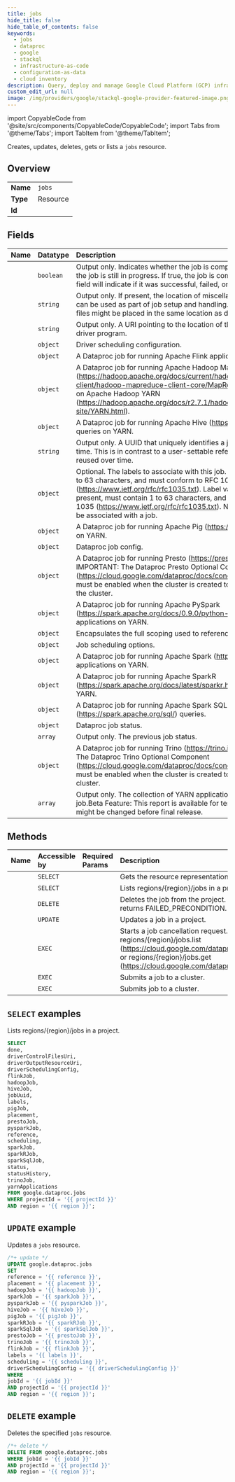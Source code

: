 ```yaml
---
title: jobs
hide_title: false
hide_table_of_contents: false
keywords:
  - jobs
  - dataproc
  - google
  - stackql
  - infrastructure-as-code
  - configuration-as-data
  - cloud inventory
description: Query, deploy and manage Google Cloud Platform (GCP) infrastructure and resources using SQL
custom_edit_url: null
image: /img/providers/google/stackql-google-provider-featured-image.png
---
```


import CopyableCode from '@site/src/components/CopyableCode/CopyableCode';
import Tabs from '@theme/Tabs';
import TabItem from '@theme/TabItem';

Creates, updates, deletes, gets or lists a <code>jobs</code> resource.

## Overview
<table><tbody>
<tr><td><b>Name</b></td><td><code>jobs</code></td></tr>
<tr><td><b>Type</b></td><td>Resource</td></tr>
<tr><td><b>Id</b></td><td><CopyableCode code="google.dataproc.jobs" /></td></tr>
</tbody></table>

## Fields
| Name | Datatype | Description |
|:-----|:---------|:------------|
| <CopyableCode code="done" /> | `boolean` | Output only. Indicates whether the job is completed. If the value is false, the job is still in progress. If true, the job is completed, and status.state field will indicate if it was successful, failed, or cancelled. |
| <CopyableCode code="driverControlFilesUri" /> | `string` | Output only. If present, the location of miscellaneous control files which can be used as part of job setup and handling. If not present, control files might be placed in the same location as driver_output_uri. |
| <CopyableCode code="driverOutputResourceUri" /> | `string` | Output only. A URI pointing to the location of the stdout of the job's driver program. |
| <CopyableCode code="driverSchedulingConfig" /> | `object` | Driver scheduling configuration. |
| <CopyableCode code="flinkJob" /> | `object` | A Dataproc job for running Apache Flink applications on YARN. |
| <CopyableCode code="hadoopJob" /> | `object` | A Dataproc job for running Apache Hadoop MapReduce (https://hadoop.apache.org/docs/current/hadoop-mapreduce-client/hadoop-mapreduce-client-core/MapReduceTutorial.html) jobs on Apache Hadoop YARN (https://hadoop.apache.org/docs/r2.7.1/hadoop-yarn/hadoop-yarn-site/YARN.html). |
| <CopyableCode code="hiveJob" /> | `object` | A Dataproc job for running Apache Hive (https://hive.apache.org/) queries on YARN. |
| <CopyableCode code="jobUuid" /> | `string` | Output only. A UUID that uniquely identifies a job within the project over time. This is in contrast to a user-settable reference.job_id that might be reused over time. |
| <CopyableCode code="labels" /> | `object` | Optional. The labels to associate with this job. Label keys must contain 1 to 63 characters, and must conform to RFC 1035 (https://www.ietf.org/rfc/rfc1035.txt). Label values can be empty, but, if present, must contain 1 to 63 characters, and must conform to RFC 1035 (https://www.ietf.org/rfc/rfc1035.txt). No more than 32 labels can be associated with a job. |
| <CopyableCode code="pigJob" /> | `object` | A Dataproc job for running Apache Pig (https://pig.apache.org/) queries on YARN. |
| <CopyableCode code="placement" /> | `object` | Dataproc job config. |
| <CopyableCode code="prestoJob" /> | `object` | A Dataproc job for running Presto (https://prestosql.io/) queries. IMPORTANT: The Dataproc Presto Optional Component (https://cloud.google.com/dataproc/docs/concepts/components/presto) must be enabled when the cluster is created to submit a Presto job to the cluster. |
| <CopyableCode code="pysparkJob" /> | `object` | A Dataproc job for running Apache PySpark (https://spark.apache.org/docs/0.9.0/python-programming-guide.html) applications on YARN. |
| <CopyableCode code="reference" /> | `object` | Encapsulates the full scoping used to reference a job. |
| <CopyableCode code="scheduling" /> | `object` | Job scheduling options. |
| <CopyableCode code="sparkJob" /> | `object` | A Dataproc job for running Apache Spark (https://spark.apache.org/) applications on YARN. |
| <CopyableCode code="sparkRJob" /> | `object` | A Dataproc job for running Apache SparkR (https://spark.apache.org/docs/latest/sparkr.html) applications on YARN. |
| <CopyableCode code="sparkSqlJob" /> | `object` | A Dataproc job for running Apache Spark SQL (https://spark.apache.org/sql/) queries. |
| <CopyableCode code="status" /> | `object` | Dataproc job status. |
| <CopyableCode code="statusHistory" /> | `array` | Output only. The previous job status. |
| <CopyableCode code="trinoJob" /> | `object` | A Dataproc job for running Trino (https://trino.io/) queries. IMPORTANT: The Dataproc Trino Optional Component (https://cloud.google.com/dataproc/docs/concepts/components/trino) must be enabled when the cluster is created to submit a Trino job to the cluster. |
| <CopyableCode code="yarnApplications" /> | `array` | Output only. The collection of YARN applications spun up by this job.Beta Feature: This report is available for testing purposes only. It might be changed before final release. |

## Methods
| Name | Accessible by | Required Params | Description |
|:-----|:--------------|:----------------|:------------|
| <CopyableCode code="projects_regions_jobs_get" /> | `SELECT` | <CopyableCode code="jobId, projectId, region" /> | Gets the resource representation for a job in a project. |
| <CopyableCode code="projects_regions_jobs_list" /> | `SELECT` | <CopyableCode code="projectId, region" /> | Lists regions/{region}/jobs in a project. |
| <CopyableCode code="projects_regions_jobs_delete" /> | `DELETE` | <CopyableCode code="jobId, projectId, region" /> | Deletes the job from the project. If the job is active, the delete fails, and the response returns FAILED_PRECONDITION. |
| <CopyableCode code="projects_regions_jobs_patch" /> | `UPDATE` | <CopyableCode code="jobId, projectId, region" /> | Updates a job in a project. |
| <CopyableCode code="projects_regions_jobs_cancel" /> | `EXEC` | <CopyableCode code="jobId, projectId, region" /> | Starts a job cancellation request. To access the job resource after cancellation, call regions/{region}/jobs.list (https://cloud.google.com/dataproc/docs/reference/rest/v1/projects.regions.jobs/list) or regions/{region}/jobs.get (https://cloud.google.com/dataproc/docs/reference/rest/v1/projects.regions.jobs/get). |
| <CopyableCode code="projects_regions_jobs_submit" /> | `EXEC` | <CopyableCode code="projectId, region" /> | Submits a job to a cluster. |
| <CopyableCode code="projects_regions_jobs_submit_as_operation" /> | `EXEC` | <CopyableCode code="projectId, region" /> | Submits job to a cluster. |

## `SELECT` examples

Lists regions/{region}/jobs in a project.

```sql
SELECT
done,
driverControlFilesUri,
driverOutputResourceUri,
driverSchedulingConfig,
flinkJob,
hadoopJob,
hiveJob,
jobUuid,
labels,
pigJob,
placement,
prestoJob,
pysparkJob,
reference,
scheduling,
sparkJob,
sparkRJob,
sparkSqlJob,
status,
statusHistory,
trinoJob,
yarnApplications
FROM google.dataproc.jobs
WHERE projectId = '{{ projectId }}'
AND region = '{{ region }}'; 
```

## `UPDATE` example

Updates a <code>jobs</code> resource.

```sql
/*+ update */
UPDATE google.dataproc.jobs
SET 
reference = '{{ reference }}',
placement = '{{ placement }}',
hadoopJob = '{{ hadoopJob }}',
sparkJob = '{{ sparkJob }}',
pysparkJob = '{{ pysparkJob }}',
hiveJob = '{{ hiveJob }}',
pigJob = '{{ pigJob }}',
sparkRJob = '{{ sparkRJob }}',
sparkSqlJob = '{{ sparkSqlJob }}',
prestoJob = '{{ prestoJob }}',
trinoJob = '{{ trinoJob }}',
flinkJob = '{{ flinkJob }}',
labels = '{{ labels }}',
scheduling = '{{ scheduling }}',
driverSchedulingConfig = '{{ driverSchedulingConfig }}'
WHERE 
jobId = '{{ jobId }}'
AND projectId = '{{ projectId }}'
AND region = '{{ region }}';
```

## `DELETE` example

Deletes the specified <code>jobs</code> resource.

```sql
/*+ delete */
DELETE FROM google.dataproc.jobs
WHERE jobId = '{{ jobId }}'
AND projectId = '{{ projectId }}'
AND region = '{{ region }}';
```
